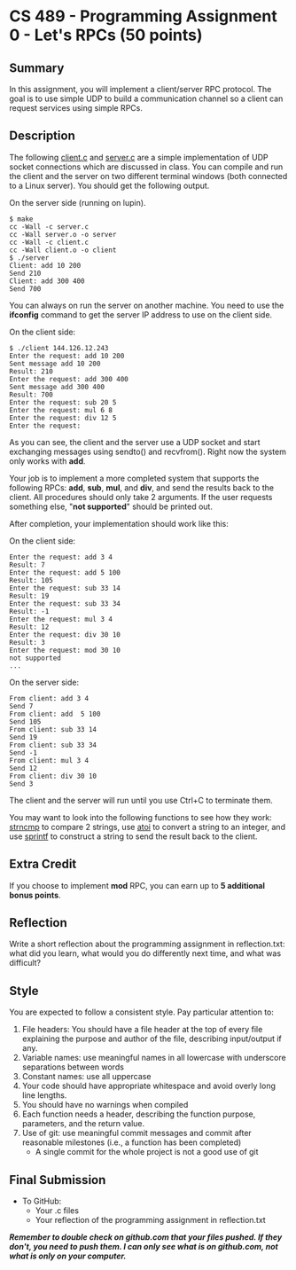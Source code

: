 # CS 489 - Programming Assignment 0 - Let's RPCs (50 points)

## Summary
In this assignment, you will implement a client/server RPC protocol. The goal is to use simple UDP to build a communication channel so a client can request services using simple RPCs.

## Description
The following [client.c](client.c) and [server.c](server.c) are a simple implementation of UDP socket connections which are discussed in class. You can compile and run the client and the server on two different terminal windows (both connected to a Linux server). You should get the following output.

On the server side (running on lupin). 

```
$ make
cc -Wall -c server.c 
cc -Wall server.o -o server
cc -Wall -c client.c 
cc -Wall client.o -o client
$ ./server
Client: add 10 200
Send 210 
Client: add 300 400
Send 700 

```

You can always on run the server on another machine. You need to use the **ifconfig** command to get the server IP address to use on the client side.

On the client side:
```
$ ./client 144.126.12.243
Enter the request: add 10 200
Sent message add 10 200
Result: 210
Enter the request: add 300 400
Sent message add 300 400
Result: 700
Enter the request: sub 20 5
Enter the request: mul 6 8
Enter the request: div 12 5
Enter the request: 
```

As you can see, the client and the server use a UDP socket and start exchanging messages using sendto() and recvfrom(). Right now the system only works with **add**.

Your job is to implement a more completed system that supports the following RPCs: **add**, **sub**, **mul**, and **div**, and send the results back to the client. All procedures should only take 2 arguments. If the user requests something else, "**not supported**" should be printed out.

After completion, your implementation should work like this:

On the client side:
```
Enter the request: add 3 4
Result: 7
Enter the request: add 5 100
Result: 105
Enter the request: sub 33 14
Result: 19
Enter the request: sub 33 34
Result: -1
Enter the request: mul 3 4
Result: 12
Enter the request: div 30 10
Result: 3
Enter the request: mod 30 10
not supported
...
```

On the server side:
```
From client: add 3 4
Send 7
From client: add  5 100
Send 105
From client: sub 33 14
Send 19
From client: sub 33 34
Send -1
From client: mul 3 4
Send 12
From client: div 30 10
Send 3
```

The client and the server will run until you use Ctrl+C to terminate them.

You may want to look into the following functions to see how they work: [strncmp](http://linux.die.net/man/3/strncmp) to compare 2 strings, use [atoi](http://linux.die.net/man/3/atoi) to convert a string to an integer, and use [sprintf](http://linux.die.net/man/3/sprintf) to construct a string to send the result back to the client.

## Extra Credit
If you choose to implement **mod** RPC, you can earn up to **5 additional bonus points**.


## Reflection
Write a short reflection about the programming assignment in reflection.txt: what did you learn, what would you do differently next time, and what was difficult?

## Style
You are expected to follow a consistent style. Pay particular attention to:

1. File headers: You should have a file header at the top of every file explaining the purpose and author of the file, describing input/output if any.
2. Variable names: use meaningful names in all lowercase with underscore separations between words
3. Constant names: use all uppercase
4. Your code should have appropriate whitespace and avoid overly long line lengths.
5. You should have no warnings when compiled
6. Each function needs a header, describing the function purpose, parameters, and the return value.
7. Use of git: use meaningful commit messages and commit after reasonable milestones (i.e., a function has been completed)
    * A single commit for the whole project is not a good use of git


## Final Submission 
* To GitHub:
  * Your .c files
  * Your reflection of the programming assignment in reflection.txt

***Remember to double check on github.com that your files pushed. If they don't, you need to push them. I can only see what is on github.com, not what is only on your computer.***
